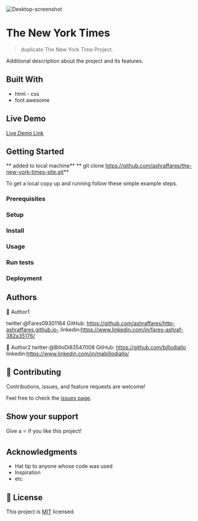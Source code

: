 ![Desktop-screenshot](https://user-images.githubusercontent.com/37639594/104622251-b31ded00-5699-11eb-804d-ea3ece386088.png)

# The New York Times 

> duplicate The New York Time Project.

Additional description about the project and its features.

## Built With

- html - css
- font awesome

## Live Demo

[Live Demo Link](https://ashraffares.github.io/the-new-york-times-site/)


## Getting Started

** added to local machine**
** git clone https://github.com/ashraffares/the-new-york-times-site.git**


To get a local copy up and running follow these simple example steps.

### Prerequisites

### Setup

### Install

### Usage

### Run tests

### Deployment



## Authors

👤 Author1

twitter:@Fares09301164
GitHub: https://github.com/ashraffares/http-ashraffares.github.io-
linkedin:https://www.linkedin.com/in/fares-ashraf-382a35176/

👤 Author2
twitter:@BilloDi83547008
GitHub: https://github.com/billodiallo
linkedin:https://www.linkedin.com/in/mabillodiallo/

## 🤝 Contributing

Contributions, issues, and feature requests are welcome!

Feel free to check the [issues page](issues/).

## Show your support

Give a ⭐️ if you like this project!

## Acknowledgments

- Hat tip to anyone whose code was used
- Inspiration
- etc

## 📝 License

This project is [MIT](lic.url) licensed.

